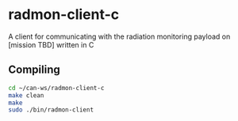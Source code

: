 # radmon-client-c

A client for communicating with the radiation monitoring payload on [mission TBD] written in C

## Compiling

```bash
cd ~/can-ws/radmon-client-c
make clean
make
sudo ./bin/radmon-client
```
